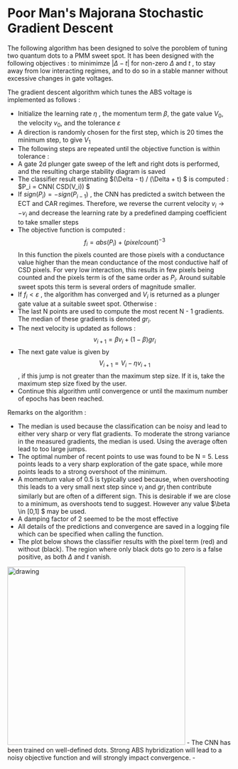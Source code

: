 # Poor Man's Majorana Stochastic Gradient Descent


The following algorithm has been designed to solve the poroblem of tuning two quantum dots to a PMM sweet spot. 
It has been designed with the following objectives : to minimimze $| \Delta - t |$ for non-zero $\Delta$ and $t$ , to stay away from low interacting regimes, and to do so in a stable manner without excessive changes in gate voltages. 



The gradient descent algorithm which tunes the ABS voltage is implemented as follows : 

- Initialize the learning rate $\eta$ , the momentum term $\beta$, the gate value $V_0$, the velocity $v_0$, and the tolerance $\varepsilon$
- A direction is randomly chosen for the first step, which is 20 times the minimum step, to give $V_1$ 
- The following steps are repeated until the objective function is within tolerance : 
- A gate 2d plunger gate sweep of the left and right dots is performed, and the resulting charge stability diagram is saved
- The classifier result estimating $(\Delta - t) / (\Delta + t) $ is computed : $P_i = CNN( CSD(V_i)) $
- If $sign(P_i) = - sign(P_{i-1})$ , the CNN has predicted a switch between the ECT and CAR regimes. Therefore, we reverse the current velocity $v_i \to -v_i$ and decrease the learning rate by a predefined damping coefficient to take smaller steps 
- The objective function is computed : $$f_i = abs(P_i) + (pixel count)^{-3}$$ In this function the pixels counted are those pixels with a conductance value higher than the mean conductance of the most conductive half of CSD pixels. For very low interaction, this results in few pixels being counted and the pixels term is of the same order as $P_i$. Around suitable sweet spots this term is several orders of magnitude smaller. 
- If $f_i < \varepsilon$ , the algorithm has converged and $V_i$ is returned as a plunger gate value at a suitable sweet spot. Otherwise : 
- The last N points are used to compute the most recent N - 1 gradients. The median of these gradients is denoted $gr_i$. 
- The next velocity is updated as follows : $$ v_{i+1} = \beta v_i + (1-\beta) gr_i $$ 
- The next gate value is given by $$V_{i+1} = V_i - \eta v_{i+1}$$ , if this jump is not greater than the maximum step size. If it is, take the maximum step size fixed by the user. 
- Continue this algorithm until convergence or until the maximum number of epochs has been reached. 






Remarks on the algorithm : 
- The median is used because the classification can be noisy and lead to either very sharp or very flat gradients. To moderate the strong variance in the measured gradients, the median is used. Using the average often lead to too large jumps. 
- The optimal number of recent points to use was found to be N = 5. Less points leads to a very sharp exploration of the gate space, while more points leads to a strong overshoot of the minimum. 
- A momentum value of 0.5 is typically used because, when overshooting this leads to a very small next step since $v_i$ and $gr_i$ then contribute similarly but are often of a different sign. This is desirable if we are close to a minimum, as overshoots tend to suggest. However any value $\beta \in [0,1] $ may be used.  
- A damping factor of 2 seemed to be the most effective
- All details of the predictions and convergence are saved in a logging file which can be specified when calling the function. 
- The plot below shows the classifier results with the pixel term (red) and without (black). The region where only black dots go to zero is a false positive, as both $\Delta$ and $t$ vanish.  
<img src="regularized_vs_normal.png" alt="drawing" width="400"/>
- The CNN has been trained on well-defined dots. Strong ABS hybridization will lead to a noisy objective function and will strongly impact convergence. 
- 
